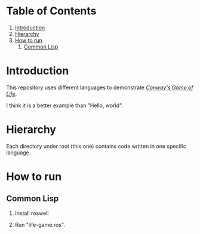 
# Table of Contents

1.  [Introduction](#org5291402)
2.  [Hierarchy](#org45c9db8)
3.  [How to run](#org59fad0d)
    1.  [Common Lisp](#org52c065b)


<a id="org5291402"></a>

# Introduction

This repository uses different languages to demonstrate *[Conway's Game of Life](https://en.wikipedia.org/wiki/Conway%27s_Game_of_Life)*.

I think it is a better example than "Hello, world".


<a id="org45c9db8"></a>

# Hierarchy

Each directory under root (this one) contains code written in one specific language.


<a id="org59fad0d"></a>

# How to run


<a id="org52c065b"></a>

## Common Lisp

1.  Install roswell

2.  Run "life-game.ros".

